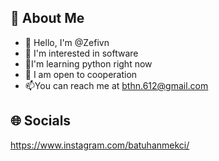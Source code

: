💫 About Me
---------------------
- 👋 Hello, I'm @Zefivn
- 👀 I'm interested in software
- 🌱I'm learning python right now
- 💞️ I am open to cooperation
- 📫You can reach me at bthn.612@gmail.com

🌐 Socials
---------------------
https://www.instagram.com/batuhanmekci/
